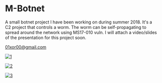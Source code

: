 # M-Botnet

A small botnet project I have been working on during summer 2018. It's a C2 project that controls a worm. The worm can be self-propagating to spread around the network using MS17-010 vuln. I will attach a video/slides of the presentation for this project soon. 

01xor00@gmail.com


[![1](https://raw.githubusercontent.com/M507/M-Botnet/master/img/a.png)](https://raw.githubusercontent.com/M507/M-Botnet/master/img/a.png)

[![2](https://raw.githubusercontent.com/M507/M-Botnet/master/img/c.png)](https://raw.githubusercontent.com/M507/M-Botnet/master/img/c.png)

[![3](https://raw.githubusercontent.com/M507/M-Botnet/master/img/b2.png)](https://raw.githubusercontent.com/M507/M-Botnet/master/img/b2.png)

